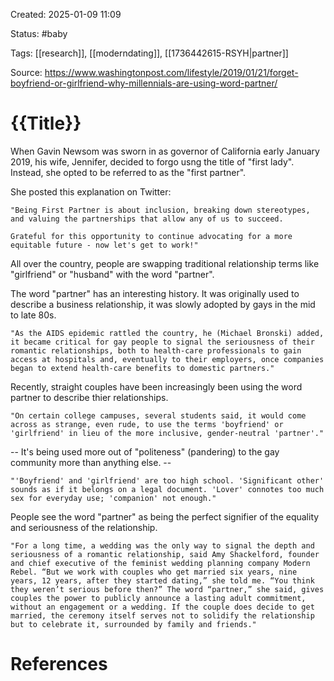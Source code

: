 Created: 2025-01-09 11:09

Status: #baby

Tags: [[research]], [[moderndating]], [[1736442615-RSYH|partner]]

Source: https://www.washingtonpost.com/lifestyle/2019/01/21/forget-boyfriend-or-girlfriend-why-millennials-are-using-word-partner/

# {{Title}}

When Gavin Newsom was sworn in as governor of California early January 2019, his wife, Jennifer, decided to forgo usng the title of "first lady". Instead, she opted to be referred to as the "first partner".

She posted this explanation on Twitter:

    "Being First Partner is about inclusion, breaking down stereotypes, and valuing the partnerships that allow any of us to succeed.

    Grateful for this opportunity to continue advocating for a more equitable future - now let's get to work!"

All over the country, people are swapping traditional relationship terms like "girlfriend" or "husband" with the word "partner".

The word "partner" has an interesting history. It was originally used to describe a business relationship, it was slowly adopted by gays in the mid to late 80s.

    "As the AIDS epidemic rattled the country, he (Michael Bronski) added, it became critical for gay people to signal the seriousness of their romantic relationships, both to health-care professionals to gain access at hospitals and, eventually to their employers, once companies began to extend health-care benefits to domestic partners."

Recently, straight couples have been increasingly been using the word partner to describe thier relationships.

    "On certain college campuses, several students said, it would come across as strange, even rude, to use the terms 'boyfriend' or 'girlfriend' in lieu of the more inclusive, gender-neutral 'partner'."

-- It's being used more out of "politeness" (pandering) to the gay community more than anything else. --

    "'Boyfriend' and 'girlfriend' are too high school. 'Significant other' sounds as if it belongs on a legal document. 'Lover' connotes too much sex for everyday use; 'companion' not enough."

People see the word "partner" as being the perfect signifier of the equality and seriousness of the relationship.

    "For a long time, a wedding was the only way to signal the depth and seriousness of a romantic relationship, said Amy Shackelford, founder and chief executive of the feminist wedding planning company Modern Rebel. “But we work with couples who get married six years, nine years, 12 years, after they started dating,” she told me. “You think they weren’t serious before then?” The word “partner,” she said, gives couples the power to publicly announce a lasting adult commitment, without an engagement or a wedding. If the couple does decide to get married, the ceremony itself serves not to solidify the relationship but to celebrate it, surrounded by family and friends."



# References
